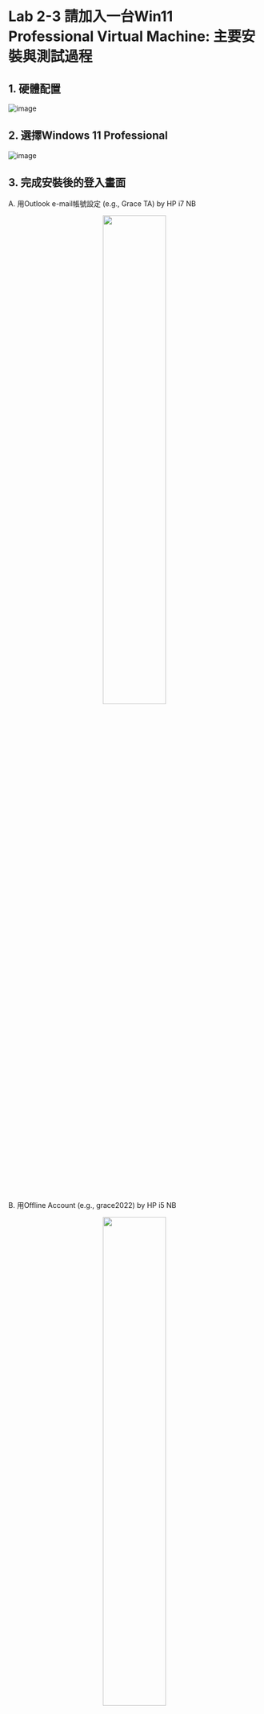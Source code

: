 # Lab 2-3 請加入一台Win11 Professional Virtual Machine: 主要安裝與測試過程


## 1. 硬體配置

![image](https://user-images.githubusercontent.com/89304181/158962820-8c174ce9-27f2-43d4-adda-1dfcdc755b2c.png)


## 2. 選擇Windows 11 Professional 

![image](https://user-images.githubusercontent.com/89304181/158962985-9d9debcc-0927-496f-9686-d83b114fd32a.png)

## 3. 完成安裝後的登入畫面

A. 用Outlook e-mail帳號設定 (e.g., Grace TA) by HP i7 NB

<div align="center">
     <img 
      src="https://user-images.githubusercontent.com/89304181/158963063-c3961a76-690c-4ba5-97b0-fc4c1ab3aa95.png" 
      width="50%" height="50%">
    </div>

B. 用Offline Account (e.g., grace2022) by HP i5 NB


<div align="center">
     <img 
      src="https://user-images.githubusercontent.com/89304181/158963605-8632d889-69ae-4350-801b-9d0f1573fd77.png" 
      width="50%" height="50%">
    </div>

## 4. 安裝中文環境

<div align="center">
     <img 
      src="https://user-images.githubusercontent.com/89304181/158963605-8632d889-69ae-4350-801b-9d0f1573fd77.png" 
      width="50%" height="50%">
    </div>
    
<div align="center">
     <img 
      src="https://user-images.githubusercontent.com/89304181/158963765-63c6c1eb-2bce-4ad7-ba53-c7e3bb3c309f.png" 
      width="50%" height="50%">
    </div>
    
## 5. 讓Windows 11 VM 與 Windows 10 主機可以相互PING到對方

* Windows 11 VM IP: 192.168.85.152

* Windows 10 主機: 192.168.90.6

![image](https://user-images.githubusercontent.com/89304181/158964137-ff27b56b-edd4-49f0-ae62-c9600c53c1aa.png)


> Note: Windows 11 VM的公用網路Firewall關閉後, 應該就可以由Windows10主機PING到Windows 11 VM

